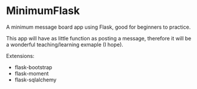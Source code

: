 # MinimumFlask
A minimum message board app using Flask, good for beginners to practice.

This app will have as little function as posting a message, therefore it will be a wonderful teaching/learning exmaple (I hope).

Extensions:

- flask-bootstrap
- flask-moment
- flask-sqlalchemy
